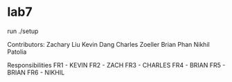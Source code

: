 # lab7
run ./setup

Contributors:
Zachary Liu
Kevin Dang
Charles Zoeller
Brian Phan
Nikhil Patolia

Responsibilities
FR1 - KEVIN
FR2 - ZACH
FR3 - CHARLES
FR4 - BRIAN
FR5 - BRIAN
FR6 - NIKHIL
